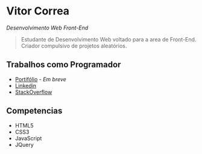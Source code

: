 # Vitor Correa
*Desenvolvimento Web Front-End*
>Estudante de Desenvolvimento Web voltado para a area de Front-End. Criador compulsivo de projetos aleatórios.

## Trabalhos como Programador
* [Portifólio]() - *Em breve*
* [Linkedin](https://www.linkedin.com/in/vitorcorrearosa/)
* [StackOverflow](https://pt.stackoverflow.com/users/203843/vitor-correa)

## Competencias
* HTML5
* CSS3
* JavaScript
* JQuery
